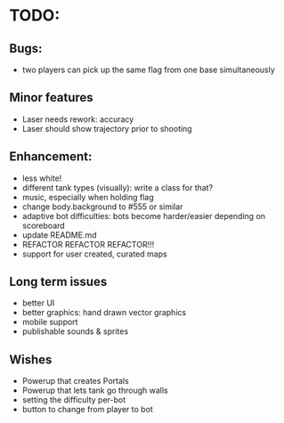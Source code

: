 
# TODO:

## Bugs:
- two players can pick up the same flag from one base simultaneously

## Minor features
- Laser needs rework: accuracy
- Laser should show trajectory prior to shooting

## Enhancement:
- less white!
- different tank types (visually): write a class for that?
- music, especially when holding flag
- change body.background to #555 or similar
- adaptive bot difficulties: bots become harder/easier depending on scoreboard
- update README.md
- REFACTOR REFACTOR REFACTOR!!!
- support for user created, curated maps

## Long term issues
- better UI
- better graphics: hand drawn vector graphics
- mobile support
- publishable sounds & sprites

## Wishes
- Powerup that creates Portals
- Powerup that lets tank go through walls
- setting the difficulty per-bot
- button to change from player to bot
